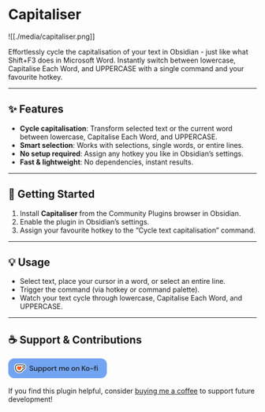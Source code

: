 # Capitaliser

![[./media/capitaliser.png]]

Effortlessly cycle the capitalisation of your text in Obsidian - just like what Shift+F3 does in Microsoft Word. Instantly switch between lowercase, Capitalise Each Word, and UPPERCASE with a single command and your favourite hotkey.

---

## ✨ Features

- **Cycle capitalisation**: Transform selected text or the current word between lowercase, Capitalise Each Word, and UPPERCASE.
- **Smart selection**: Works with selections, single words, or entire lines.
- **No setup required**: Assign any hotkey you like in Obsidian’s settings.
- **Fast & lightweight**: No dependencies, instant results.

---

## 🚀 Getting Started

1. Install **Capitaliser** from the Community Plugins browser in Obsidian.
2. Enable the plugin in Obsidian’s settings.
3. Assign your favourite hotkey to the “Cycle text capitalisation” command.

---

## 💡 Usage

- Select text, place your cursor in a word, or select an entire line.
- Trigger the command (via hotkey or command palette).
- Watch your text cycle through lowercase, Capitalise Each Word, and UPPERCASE.

---

## ☕ Support & Contributions

<a href="https://ko-fi.com/hardpath" target="_blank">
	<img src="./media/support_me_on_kofi_blue.png" alt="Support me on Ko-fi"/>
</a>

If you find this plugin helpful, consider [buying me a coffee](https://ko-fi.com/hardpath) to support future development!
